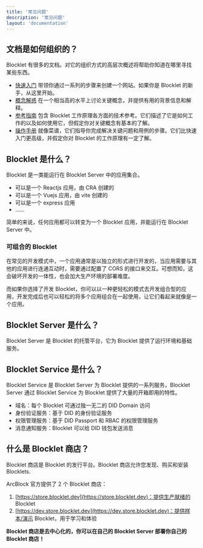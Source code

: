 ```yaml
---
title: '常见问题'
description: '常见问题'
layout: 'documentation'
---
```


## 文档是如何组织的？

Blocklet 有很多的文档。对它的组织方式的高层次概述将帮助你知道在哪里寻找某些东西。

- [快速入门](/docs/zh/quick-start) 带领你通过一系列的步骤来创建一个网站。如果你是 Blocklet 的新手，从这里开始。
- [概念解惑](/docs/zh/conceptual/overview) 在一个相当高的水平上讨论关键概念，并提供有用的背景信息和解释。
- [参考指南](/docs/zh/reference/blocklet-spec) 包含 Blocklet 工作原理各方面的技术参考。它们描述了它是如何工作的以及如何使用它，但假定你对关键概念有基本的了解。
- [操作手册](/docs/zh/how-to/create) 就像菜谱，它们指导你完成解决关键问题和用例的步骤。它们比快速入门更高级，并假定你对 Blocklet 的工作原理有一定了解。

## Blocklet 是什么？

Blocklet 是一类能运行在 Blocklet Server 中的应用集合。

- 可以是一个 Reactjs 应用，由 CRA 创建的
- 可以是一个 Vuejs 应用，由 vite 创建的
- 可以是一个 express 应用
- ......

简单的来说，任何应用都可以转变为一个 Blocklet 应用，并能运行在 Blocklet Server 中。

### 可组合的 Blocklet

在常见的开发模式中，一个应用通常是以独立的形式进行开发的，当应用需要与其他的应用进行连通互动时，需要通过配置了 CORS 的接口来交互。可想而知，这会破坏开发的一体性，也会加大生产环境的部署难度。

而如果你选择了开发 Blocklet，你可以以一种更轻松的模式去开发组合型的应用，开发完成后也可以轻松的将多个应用组合在一起使用，让它们看起来就像是一个应用。

## Blocklet Server 是什么？

Blocklet Server 是 Blocklet 的托管平台，它为 Blocklet 提供了运行环境和基础服务。

## Blocklet Service 是什么？

Blocklet Service 是 Blocklet Server 为 Blocklet 提供的一系列服务，Blocklet Server 通过 Blocklet Service 为 Blocklet 提供了大量的开箱即用的特性。

- 域名：每个 Blocklet 可通过独一无二的 DID Domain 访问
- 身份验证服务：基于 DID 的身份验证服务
- 权限管理服务：基于 DID Passport 和 RBAC 的权限管理服务
- 消息通知服务：Blocklet 可以给 DID 钱包发送消息

## 什么是 Blocklet 商店？

Blocklet 商店是 Blocklet 的发行平台。Blocklet 商店允许您发现、购买和安装 Blocklets.

ArcBlock 官方提供了 2 个 Blocklet 商店：

1. [https://store.blocklet.dev](https://store.blocklet.dev)：提供生产就绪的 Blocklet
2. [https://dev.store.blocklet.dev](https://dev.store.blocklet.dev)：提供样本/演示 Blocklet，用于学习和体验

**Blocklet 商店是去中心化的，你可以在自己的 Blocklet Server 部署你自己的 Blocklet 商店！**
